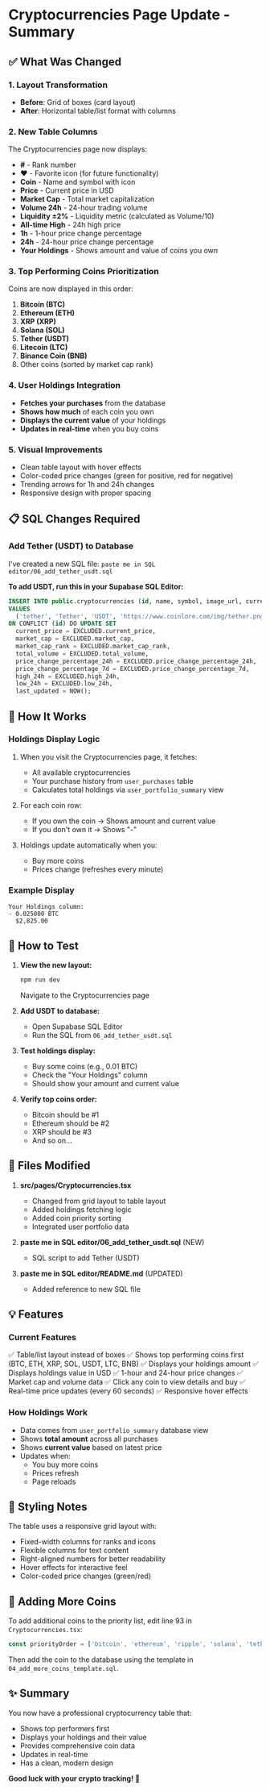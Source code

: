 # Cryptocurrencies Page Update - Summary

## ✅ What Was Changed

### 1. **Layout Transformation**
- **Before**: Grid of boxes (card layout)
- **After**: Horizontal table/list format with columns

### 2. **New Table Columns**
The Cryptocurrencies page now displays:
- **#** - Rank number
- **♥** - Favorite icon (for future functionality)
- **Coin** - Name and symbol with icon
- **Price** - Current price in USD
- **Market Cap** - Total market capitalization
- **Volume 24h** - 24-hour trading volume
- **Liquidity ±2%** - Liquidity metric (calculated as Volume/10)
- **All-time High** - 24h high price
- **1h** - 1-hour price change percentage
- **24h** - 24-hour price change percentage
- **Your Holdings** - Shows amount and value of coins you own

### 3. **Top Performing Coins Prioritization**
Coins are now displayed in this order:
1. **Bitcoin (BTC)**
2. **Ethereum (ETH)**
3. **XRP (XRP)**
4. **Solana (SOL)**
5. **Tether (USDT)**
6. **Litecoin (LTC)**
7. **Binance Coin (BNB)**
8. Other coins (sorted by market cap rank)

### 4. **User Holdings Integration**
- **Fetches your purchases** from the database
- **Shows how much** of each coin you own
- **Displays the current value** of your holdings
- **Updates in real-time** when you buy coins

### 5. **Visual Improvements**
- Clean table layout with hover effects
- Color-coded price changes (green for positive, red for negative)
- Trending arrows for 1h and 24h changes
- Responsive design with proper spacing

## 📋 SQL Changes Required

### Add Tether (USDT) to Database
I've created a new SQL file: `paste me in SQL editor/06_add_tether_usdt.sql`

**To add USDT, run this in your Supabase SQL Editor:**
```sql
INSERT INTO public.cryptocurrencies (id, name, symbol, image_url, current_price, market_cap, market_cap_rank, total_volume, price_change_percentage_24h, price_change_percentage_7d, high_24h, low_24h, is_active)
VALUES 
  ('tether', 'Tether', 'USDT', 'https://www.coinlore.com/img/tether.png', 1.0005, 149670000000, 3, 372800000000, 0.06, -0.02, 1.08, 1.0052, true)
ON CONFLICT (id) DO UPDATE SET
  current_price = EXCLUDED.current_price,
  market_cap = EXCLUDED.market_cap,
  market_cap_rank = EXCLUDED.market_cap_rank,
  total_volume = EXCLUDED.total_volume,
  price_change_percentage_24h = EXCLUDED.price_change_percentage_24h,
  price_change_percentage_7d = EXCLUDED.price_change_percentage_7d,
  high_24h = EXCLUDED.high_24h,
  low_24h = EXCLUDED.low_24h,
  last_updated = NOW();
```

## 🎯 How It Works

### Holdings Display Logic
1. When you visit the Cryptocurrencies page, it fetches:
   - All available cryptocurrencies
   - Your purchase history from `user_purchases` table
   - Calculates total holdings via `user_portfolio_summary` view

2. For each coin row:
   - If you own the coin → Shows amount and current value
   - If you don't own it → Shows "-"

3. Holdings update automatically when you:
   - Buy more coins
   - Prices change (refreshes every minute)

### Example Display
```
Your Holdings column:
- 0.025000 BTC
  $2,825.00
```

## 🚀 How to Test

1. **View the new layout:**
   ```bash
   npm run dev
   ```
   Navigate to the Cryptocurrencies page

2. **Add USDT to database:**
   - Open Supabase SQL Editor
   - Run the SQL from `06_add_tether_usdt.sql`

3. **Test holdings display:**
   - Buy some coins (e.g., 0.01 BTC)
   - Check the "Your Holdings" column
   - Should show your amount and current value

4. **Verify top coins order:**
   - Bitcoin should be #1
   - Ethereum should be #2
   - XRP should be #3
   - And so on...

## 📁 Files Modified

1. **src/pages/Cryptocurrencies.tsx**
   - Changed from grid layout to table layout
   - Added holdings fetching logic
   - Added coin priority sorting
   - Integrated user portfolio data

2. **paste me in SQL editor/06_add_tether_usdt.sql** (NEW)
   - SQL script to add Tether (USDT)

3. **paste me in SQL editor/README.md** (UPDATED)
   - Added reference to new SQL file

## 💡 Features

### Current Features
✅ Table/list layout instead of boxes
✅ Shows top performing coins first (BTC, ETH, XRP, SOL, USDT, LTC, BNB)
✅ Displays your holdings amount
✅ Displays holdings value in USD
✅ 1-hour and 24-hour price changes
✅ Market cap and volume data
✅ Click any coin to view details and buy
✅ Real-time price updates (every 60 seconds)
✅ Responsive hover effects

### How Holdings Work
- Data comes from `user_portfolio_summary` database view
- Shows **total amount** across all purchases
- Shows **current value** based on latest price
- Updates when:
  - You buy more coins
  - Prices refresh
  - Page reloads

## 🎨 Styling Notes

The table uses a responsive grid layout with:
- Fixed-width columns for ranks and icons
- Flexible columns for text content
- Right-aligned numbers for better readability
- Hover effects for interactive feel
- Color-coded price changes (green/red)

## 🔧 Adding More Coins

To add additional coins to the priority list, edit line 93 in `Cryptocurrencies.tsx`:
```typescript
const priorityOrder = ['bitcoin', 'ethereum', 'ripple', 'solana', 'tether', 'litecoin', 'binancecoin', 'your-new-coin-id'];
```

Then add the coin to the database using the template in `04_add_more_coins_template.sql`.

## ✨ Summary

You now have a professional cryptocurrency table that:
- Shows top performers first
- Displays your holdings and their value
- Provides comprehensive coin data
- Updates in real-time
- Has a clean, modern design

**Good luck with your crypto tracking! 🚀**
